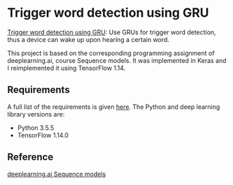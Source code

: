 # Trigger word detection using GRU


[Trigger word detection using GRU](https://github.com/vgkortsas/NLP_projects/blob/master/Trigger_word_detection_GRU/Trigger_word_detection_GRU.ipynb): Use GRUs for trigger word detection, thus a device can wake up upon hearing a certain word.

This project is based on the corresponding programming assignment of deeplearning.ai, course Sequence models. It was implemented in Keras and I reimplemented it using TensorFlow 1.14.

## Requirements
A full list of the requirements is given [here](https://github.com/vgkortsas/NLP_projects/blob/master/Trigger_word_detection_GRU/requirements.txt). The Python and deep learning library versions are:
- Python 3.5.5
- TensorFlow 1.14.0

## Reference
[deeplearning.ai Sequence models](https://www.coursera.org/learn/nlp-sequence-models)
